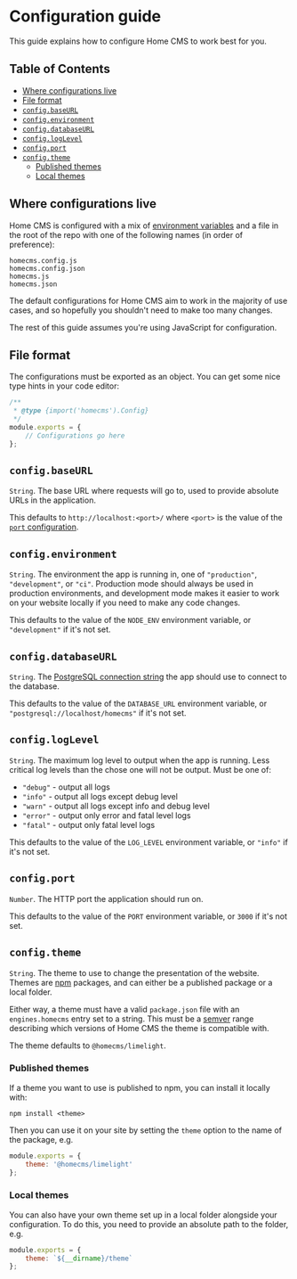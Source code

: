 
# Configuration guide

This guide explains how to configure Home CMS to work best for you.


## Table of Contents

  * [Where configurations live](#where-configurations-live)
  * [File format](#file-format)
  * [`config.baseURL`](#configbaseurl)
  * [`config.environment`](#configenvironment)
  * [`config.databaseURL`](#configdatabaseurl)
  * [`config.logLevel`](#configloglevel)
  * [`config.port`](#configport)
  * [`config.theme`](#configtheme)
    * [Published themes](#published-themes)
    * [Local themes](#local-themes)


## Where configurations live

Home CMS is configured with a mix of [environment variables](https://en.wikipedia.org/wiki/Environment_variable) and a file in the root of the repo with one of the following names (in order of preference):

```
homecms.config.js
homecms.config.json
homecms.js
homecms.json
```

The default configurations for Home CMS aim to work in the majority of use cases, and so hopefully you shouldn't need to make too many changes.

The rest of this guide assumes you're using JavaScript for configuration.


## File format

The configurations must be exported as an object. You can get some nice type hints in your code editor:

```js
/**
 * @type {import('homecms').Config}
 */
module.exports = {
    // Configurations go here
};
```


## `config.baseURL`

`String`. The base URL where requests will go to, used to provide absolute URLs in the application.

This defaults to `http://localhost:<port>/` where `<port>` is the value of the [`port` configuration](#configport).


## `config.environment`

`String`. The environment the app is running in, one of `"production"`, `"development"`, or `"ci"`. Production mode should always be used in production environments, and development mode makes it easier to work on your website locally if you need to make any code changes.

This defaults to the value of the `NODE_ENV` environment variable, or `"development"` if it's not set.


## `config.databaseURL`

`String`. The [PostgreSQL connection string](https://www.postgresql.org/docs/current/libpq-connect.html#LIBPQ-CONNSTRING) the app should use to connect to the database.

This defaults to the value of the `DATABASE_URL` environment variable, or `"postgresql://localhost/homecms"` if it's not set.


## `config.logLevel`

`String`. The maximum log level to output when the app is running. Less critical log levels than the chose one will not be output. Must be one of:

  * `"debug"` - output all logs
  * `"info"` - output all logs except debug level
  * `"warn"` - output all logs except info and debug level
  * `"error"` - output only error and fatal level logs
  * `"fatal"` - output only fatal level logs

This defaults to the value of the `LOG_LEVEL` environment variable, or `"info"` if it's not set.


## `config.port`

`Number`. The HTTP port the application should run on.

This defaults to the value of the `PORT` environment variable, or `3000` if it's not set.


## `config.theme`

`String`. The theme to use to change the presentation of the website. Themes are [npm](https://www.npmjs.com/) packages, and can either be a published package or a local folder.

Either way, a theme must have a valid `package.json` file with an `engines.homecms` entry set to a string. This must be a [semver](https://semver.org/) range describing which versions of Home CMS the theme is compatible with.

The theme defaults to `@homecms/limelight`.

### Published themes

If a theme you want to use is published to npm, you can install it locally with:

```
npm install <theme>
```

Then you can use it on your site by setting the `theme` option to the name of the package, e.g.

```js
module.exports = {
    theme: '@homecms/limelight'
};
```

### Local themes

You can also have your own theme set up in a local folder alongside your configuration. To do this, you need to provide an absolute path to the folder, e.g.

```js
module.exports = {
    theme: `${__dirname}/theme`
};
```
